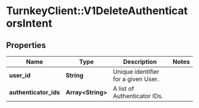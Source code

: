 # TurnkeyClient::V1DeleteAuthenticatorsIntent

## Properties
Name | Type | Description | Notes
------------ | ------------- | ------------- | -------------
**user_id** | **String** | Unique identifier for a given User. | 
**authenticator_ids** | **Array&lt;String&gt;** | A list of Authenticator IDs. | 

